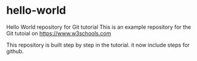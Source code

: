 # hello-world
Hello World repository for Git tutorial
This is an example repository for the Git tutoial on https://www.w3schools.com

This repository is built step by step in the tutorial.
it now include steps for github.
